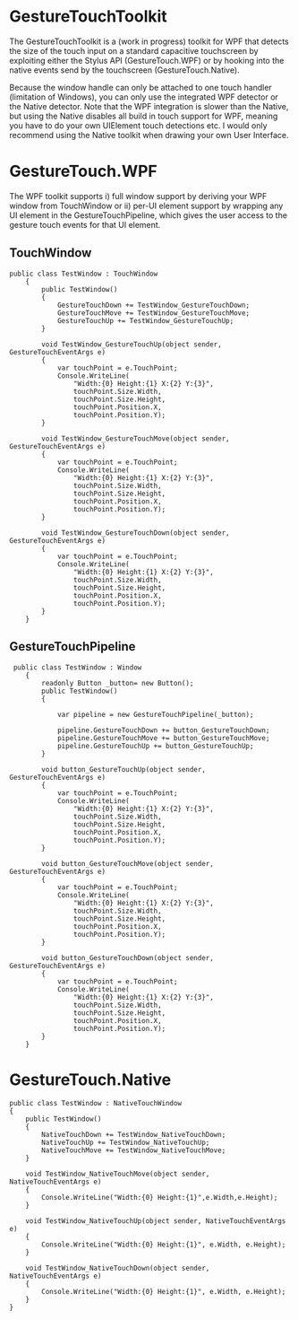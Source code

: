 GestureTouchToolkit
===================
The GestureTouchToolkit is a (work in progress) toolkit for WPF that detects the size of
the touch input on a standard capacitive touchscreen by exploiting either the Stylus
API (GestureTouch.WPF) or by hooking into the native events send by the touchscreen
(GestureTouch.Native).

Because the window handle can only be attached to one touch handler (limitation of
Windows), you can only use the integrated WPF detector or the Native detector. Note
that the WPF integration is slower than the Native, but using the Native disables
all build in touch support for WPF, meaning you have to do your own UIElement
touch detections etc. I would only recommend using the Native toolkit when drawing
your own User Interface.


GestureTouch.WPF
===================
The WPF toolkit supports i) full window support by deriving your WPF window from TouchWindow or ii) per-UI element support by wrapping any UI element in the GestureTouchPipeline, which gives the user access to the gesture touch events for that UI element.

## TouchWindow
```
public class TestWindow : TouchWindow
    {
        public TestWindow()
        {
            GestureTouchDown += TestWindow_GestureTouchDown;
            GestureTouchMove += TestWindow_GestureTouchMove;
            GestureTouchUp += TestWindow_GestureTouchUp;
        }

        void TestWindow_GestureTouchUp(object sender, GestureTouchEventArgs e)
        {
            var touchPoint = e.TouchPoint;
            Console.WriteLine(
                "Width:{0} Height:{1} X:{2} Y:{3}", 
                touchPoint.Size.Width, 
                touchPoint.Size.Height,
                touchPoint.Position.X,
                touchPoint.Position.Y);
        }

        void TestWindow_GestureTouchMove(object sender, GestureTouchEventArgs e)
        {
            var touchPoint = e.TouchPoint;
            Console.WriteLine(
                "Width:{0} Height:{1} X:{2} Y:{3}",
                touchPoint.Size.Width,
                touchPoint.Size.Height,
                touchPoint.Position.X,
                touchPoint.Position.Y);
        }

        void TestWindow_GestureTouchDown(object sender, GestureTouchEventArgs e)
        {
            var touchPoint = e.TouchPoint;
            Console.WriteLine(
                "Width:{0} Height:{1} X:{2} Y:{3}",
                touchPoint.Size.Width,
                touchPoint.Size.Height,
                touchPoint.Position.X,
                touchPoint.Position.Y);
        }
    }
```
## GestureTouchPipeline
```
 public class TestWindow : Window
    {
        readonly Button _button= new Button();
        public TestWindow()
        {

            var pipeline = new GestureTouchPipeline(_button);

            pipeline.GestureTouchDown += button_GestureTouchDown;
            pipeline.GestureTouchMove += button_GestureTouchMove;
            pipeline.GestureTouchUp += button_GestureTouchUp;
        }

        void button_GestureTouchUp(object sender, GestureTouchEventArgs e)
        {
            var touchPoint = e.TouchPoint;
            Console.WriteLine(
                "Width:{0} Height:{1} X:{2} Y:{3}",
                touchPoint.Size.Width,
                touchPoint.Size.Height,
                touchPoint.Position.X,
                touchPoint.Position.Y);
        }

        void button_GestureTouchMove(object sender, GestureTouchEventArgs e)
        {
            var touchPoint = e.TouchPoint;
            Console.WriteLine(
                "Width:{0} Height:{1} X:{2} Y:{3}",
                touchPoint.Size.Width,
                touchPoint.Size.Height,
                touchPoint.Position.X,
                touchPoint.Position.Y);
        }

        void button_GestureTouchDown(object sender, GestureTouchEventArgs e)
        {
            var touchPoint = e.TouchPoint;
            Console.WriteLine(
                "Width:{0} Height:{1} X:{2} Y:{3}",
                touchPoint.Size.Width,
                touchPoint.Size.Height,
                touchPoint.Position.X,
                touchPoint.Position.Y);
        }
    }

```


GestureTouch.Native
===================

```
public class TestWindow : NativeTouchWindow
{
	public TestWindow()
	{
		NativeTouchDown += TestWindow_NativeTouchDown;
		NativeTouchUp += TestWindow_NativeTouchUp;
		NativeTouchMove += TestWindow_NativeTouchMove;
	}

	void TestWindow_NativeTouchMove(object sender, NativeTouchEventArgs e)
	{
		Console.WriteLine("Width:{0} Height:{1}",e.Width,e.Height);
	}

	void TestWindow_NativeTouchUp(object sender, NativeTouchEventArgs e)
	{
		Console.WriteLine("Width:{0} Height:{1}", e.Width, e.Height);
	}

	void TestWindow_NativeTouchDown(object sender, NativeTouchEventArgs e)
	{
		Console.WriteLine("Width:{0} Height:{1}", e.Width, e.Height);
	}
}

```
 
